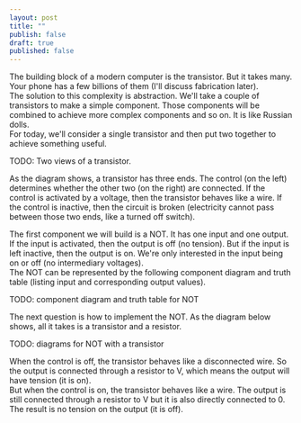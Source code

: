 ```yaml
---
layout: post
title: ""
publish: false
draft: true
published: false
---
```



The building block of a modern computer is the transistor. But it takes many. Your phone has a few billions of them (I'll discuss fabrication later).    
The solution to this complexity is abstraction. We'll take a couple of transistors to make a simple component. Those components will be combined to achieve more complex components and so on. It is like Russian dolls.  
For today, we'll consider a single transistor and then put two together to achieve something useful.  

TODO: Two views of a transistor. 

As the diagram shows, a transistor has three ends. The control (on the left) determines whether the other two (on the right) are connected. If the control is activated by a voltage, then the transistor behaves like a wire. If the control is inactive, then the circuit is broken (electricity cannot pass between those two ends, like a turned off switch).  

The first component we will build is a NOT. It has one input and one output. If the input is activated, then the output is off (no tension). But if the input is left inactive, then the output is on. We're only interested in the input being on or off (no intermediary voltages).    
The NOT can be represented by the following component diagram and truth table (listing input and corresponding output values). 

TODO: component diagram and truth table for NOT 

The next question is how to implement the NOT. As the diagram below shows, all it takes is a transistor and a resistor. 

TODO: diagrams for NOT with a transistor

When the control is off, the transistor behaves like a disconnected wire. So the output is connected through a resistor to V, which means the output will have tension (it is on).  
But when the control is on, the transistor behaves like a wire. The output is still connected through a resistor to V but it is also directly connected to 0. The result is no tension on the output (it is off).
